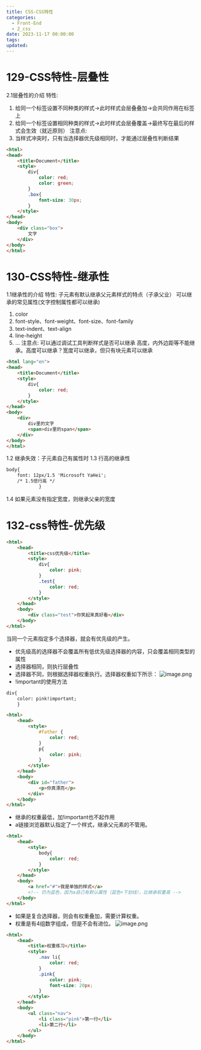 ```yaml
---
title: CSS-CSS特性
categories:
  - Front-End
  - 2_css
date: 2023-11-17 00:00:00
tags:
updated:
---
```


<!-- toc -->

# 129-CSS特性-层叠性

2.1层叠性的介绍
特性:
1. 给同一个标签设置不同种类的样式->此时样式会层叠叠加->会共同作用在标签上
2. 给同一个标签设置相同种类的样式->此时样式会层叠覆盖->最终写在最后的样式会生效（就近原则）
注意点:
1. 当样式冲突时，只有当选择器优先级相同时，才能通过层叠性判断结果
```html
<html>
<head>
    <title>Document</title>
    <style>
        div{
            color: red;
            color: green;
        }
        .box{
            font-size: 30px;
        }
    </style>
</head>
<body>
    <div class="box">
        文字
    </div>
</body>
</html>
```

# 130-CSS特性-继承性

1.1继承性的介绍
特性: 子元素有默认继承父元素样式的特点（子承父业）
可以继承的常见属性(文字控制属性都可以继承)
1. color
2. font-style、font-weight、font-size、font-family
3. text-indent、text-align
4. line-height
5. ...
注意点: 可以通过调试工具判断样式是否可以继承
高度，内外边距等不能继承。高度可以继承？宽度可以继承，但只有块元素可以继承
```html
<html lang="en">
<head>
    <title>Document</title>
    <style>
        div{
            color: red;
        }
    </style>
</head>
<body>
    <div>
        div里的文字
        <span>div里的span</span>
    </div>
</body>
</html>
```

1.2 继承失效：子元素自己有属性时
1.3 行高的继承性
```html
body{
    font: 12px/1.5 'Microsoft YaHei';
    /* 1.5倍行高 */       
            }
```
1.4 如果元素没有指定宽度，则继承父亲的宽度

# 132-css特性-优先级
```html
<html>
    <head>
        <title>css优先级</title>
        <style>
            div{
                color: pink;
            }
            .test{
                color: red;
            }
        </style>
    </head>
    <body>
        <div class="test">你笑起来真好看</div>
    </body>
</html>
```
当同一个元素指定多个选择器，就会有优先级的产生。
- 优先级高的选择器不会覆盖所有低优先级选择器的内容，只会覆盖相同类型的属性
- 选择器相同，则执行层叠性
- 选择器不同，则根据选择器权重执行。选择器权重如下所示：
![image.png](https://illyber-images.oss-cn-chengdu.aliyuncs.com/202402131737932.png)
- !important的使用方法
```html
div{
    color: pink!important;
    }
```

```html
<html>
    <head>
        <style>
            #father {
                color: red;
            }
            p{
                color: pink;
            }
        </style>
    </head>
    <body>
        <div id="father">
            <p>你真漂亮</p>
        </div>
    </body>
</html>
```

- 继承的权重最低，加!important也不起作用
- a链接浏览器默认指定了一个样式，继承父元素的不管用。
```html
<html>
    <head>
        <style>
            body{
                color: red;
            }
        </style>
    </head>
    <body>
        <a href="#">我是单独的样式</a>
        <!-- 仍为蓝色，因为a自己有默认属性（蓝色+下划线），比继承权重高 -->
    </body>
</html>
```
- 如果是复合选择器，则会有权重叠加，需要计算权重。
- 权重是有4组数字组成，但是不会有进位。
![image.png](https://illyber-images.oss-cn-chengdu.aliyuncs.com/202402110115570.png)
```html
<html>
    <head>
        <title>权重练习</title>
        <style>
            .nav li{
                color: red;
            }
            .pink{
                color: pink;
                font-size: 20px;
            }
        </style>
    </head>
    <body>
        <ul class="nav">
            <li class="pink">第一行</li>
            <li>第二行</li>
        </ul>
    </body>
</html>
```